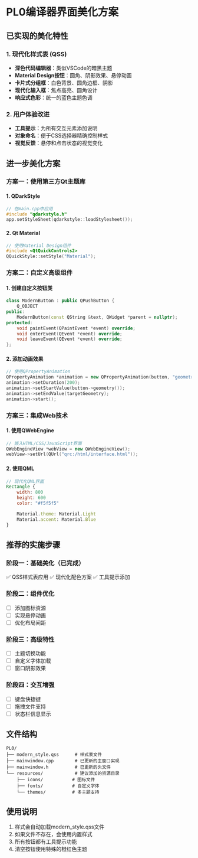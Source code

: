 # PL0编译器界面美化方案

## 已实现的美化特性

### 1. 现代化样式表 (QSS)

- **深色代码编辑器**：类似VSCode的暗黑主题
- **Material Design按钮**：圆角、阴影效果、悬停动画
- **卡片式分组框**：白色背景、圆角边框、阴影
- **现代化输入框**：焦点高亮、圆角设计
- **响应式色彩**：统一的蓝色主题色调

### 2. 用户体验改进

- **工具提示**：为所有交互元素添加说明
- **对象命名**：便于CSS选择器精确控制样式
- **视觉反馈**：悬停和点击状态的视觉变化

## 进一步美化方案

### 方案一：使用第三方Qt主题库

#### 1. QDarkStyle

```cpp
// 在main.cpp中应用
#include "qdarkstyle.h"
app.setStyleSheet(qdarkstyle::loadStylesheet());
```

#### 2. Qt Material

```cpp
// 使用Material Design组件
#include <QtQuickControls2>
QQuickStyle::setStyle("Material");
```

### 方案二：自定义高级组件

#### 1. 创建自定义按钮类

```cpp
class ModernButton : public QPushButton {
    Q_OBJECT
public:
    ModernButton(const QString &text, QWidget *parent = nullptr);
protected:
    void paintEvent(QPaintEvent *event) override;
    void enterEvent(QEvent *event) override;
    void leaveEvent(QEvent *event) override;
};
```

#### 2. 添加动画效果

```cpp
// 使用QPropertyAnimation
QPropertyAnimation *animation = new QPropertyAnimation(button, "geometry");
animation->setDuration(200);
animation->setStartValue(button->geometry());
animation->setEndValue(targetGeometry);
animation->start();
```

### 方案三：集成Web技术

#### 1. 使用QWebEngine

```cpp
// 嵌入HTML/CSS/JavaScript界面
QWebEngineView *webView = new QWebEngineView();
webView->setUrl(QUrl("qrc:/html/interface.html"));
```

#### 2. 使用QML

```qml
// 现代化QML界面
Rectangle {
    width: 800
    height: 600
    color: "#f5f5f5"

    Material.theme: Material.Light
    Material.accent: Material.Blue
}
```

## 推荐的实施步骤

### 阶段一：基础美化（已完成）

✅ QSS样式表应用
✅ 现代化配色方案
✅ 工具提示添加

### 阶段二：组件优化

- [ ] 添加图标资源
- [ ] 实现悬停动画
- [ ] 优化布局间距

### 阶段三：高级特性

- [ ] 主题切换功能
- [ ] 自定义字体加载
- [ ] 窗口阴影效果

### 阶段四：交互增强

- [ ] 键盘快捷键
- [ ] 拖拽文件支持
- [ ] 状态栏信息显示

## 文件结构

```
PL0/
├── modern_style.qss      # 样式表文件
├── mainwindow.cpp        # 已更新的主窗口实现
├── mainwindow.h          # 已更新的头文件
└── resources/            # 建议添加的资源目录
    ├── icons/           # 图标文件
    ├── fonts/           # 自定义字体
    └── themes/          # 多主题支持
```

## 使用说明

1. 样式会自动加载modern_style.qss文件
2. 如果文件不存在，会使用内置样式
3. 所有按钮都有工具提示功能
4. 清空按钮使用特殊的橙红色主题
